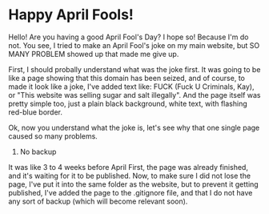 <!--BLOG_HEADER
SUMMARY: Hi, and welcome to Qeek Review. This is a "series" where I'll be reviewing what I've done
DATE: 01-04-2022
TIME: 13:69:420
-->

# Happy April Fools!

Hello! Are you having a good April Fool's Day? I hope so! Because I'm do not. You see, I tried to make an April Fool's joke on my main website, but SO MANY PROBLEM showed up that made me give up.

First, I should probally understand what was the joke first. It was going to be like a page showing that this domain has been seized, and of course, to made it look like a joke, I've added text like: FUCK (Fuck U Criminals, Kay), or "This website was selling sugar and salt illegally". And the page itself was pretty simple too, just a plain black background, white text, with flashing red-blue border.

Ok, now you understand what the joke is, let's see why that one single page caused so many problems.

1. No backup

It was like 3 to 4 weeks before April First, the page was already finished, and it's waiting for it to be published. Now, to make sure I did not lose the page, I've put it into the same folder as the website, but to prevent it getting published, I've added the page to the .gitignore file, and that I do not have any sort of backup (which will become relevant soon).

